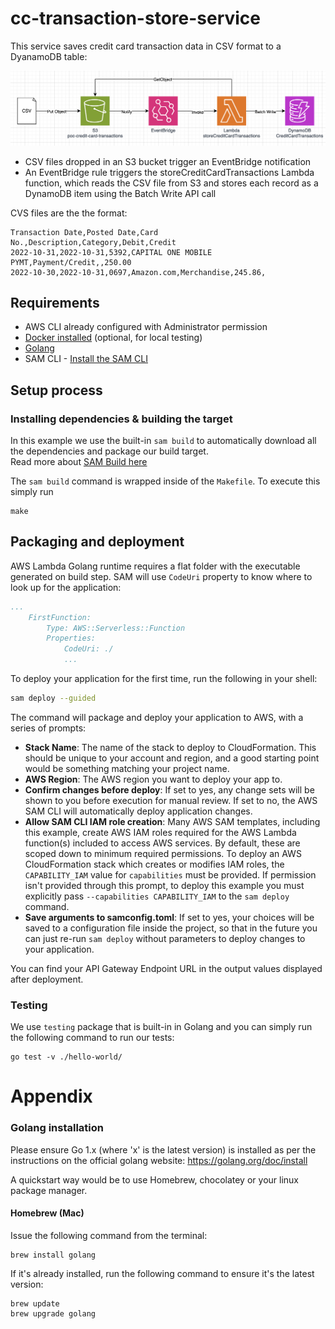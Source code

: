 # cc-transaction-store-service

This service saves credit card transaction data in CSV format to a DyanamoDB table:

![image](docs/transaction-store-service-overview.png)

* CSV files dropped in an S3 bucket trigger an EventBridge notification
* An EventBridge rule triggers the storeCreditCardTransactions Lambda function, which reads the CSV file from S3 and stores each record as a DynamoDB item using the Batch Write API call

CVS files are the the format:
```
Transaction Date,Posted Date,Card No.,Description,Category,Debit,Credit
2022-10-31,2022-10-31,5392,CAPITAL ONE MOBILE PYMT,Payment/Credit,,250.00
2022-10-30,2022-10-31,0697,Amazon.com,Merchandise,245.86,
```

## Requirements

* AWS CLI already configured with Administrator permission
* [Docker installed](https://www.docker.com/community-edition) (optional, for local testing)
* [Golang](https://golang.org)
* SAM CLI - [Install the SAM CLI](https://docs.aws.amazon.com/serverless-application-model/latest/developerguide/serverless-sam-cli-install.html)

## Setup process

### Installing dependencies & building the target 

In this example we use the built-in `sam build` to automatically download all the dependencies and package our build target.   
Read more about [SAM Build here](https://docs.aws.amazon.com/serverless-application-model/latest/developerguide/sam-cli-command-reference-sam-build.html) 

The `sam build` command is wrapped inside of the `Makefile`. To execute this simply run
 
```shell
make
```

## Packaging and deployment

AWS Lambda Golang runtime requires a flat folder with the executable generated on build step. SAM will use `CodeUri` property to know where to look up for the application:

```yaml
...
    FirstFunction:
        Type: AWS::Serverless::Function
        Properties:
            CodeUri: ./
            ...
```

To deploy your application for the first time, run the following in your shell:

```bash
sam deploy --guided
```

The command will package and deploy your application to AWS, with a series of prompts:

* **Stack Name**: The name of the stack to deploy to CloudFormation. This should be unique to your account and region, and a good starting point would be something matching your project name.
* **AWS Region**: The AWS region you want to deploy your app to.
* **Confirm changes before deploy**: If set to yes, any change sets will be shown to you before execution for manual review. If set to no, the AWS SAM CLI will automatically deploy application changes.
* **Allow SAM CLI IAM role creation**: Many AWS SAM templates, including this example, create AWS IAM roles required for the AWS Lambda function(s) included to access AWS services. By default, these are scoped down to minimum required permissions. To deploy an AWS CloudFormation stack which creates or modifies IAM roles, the `CAPABILITY_IAM` value for `capabilities` must be provided. If permission isn't provided through this prompt, to deploy this example you must explicitly pass `--capabilities CAPABILITY_IAM` to the `sam deploy` command.
* **Save arguments to samconfig.toml**: If set to yes, your choices will be saved to a configuration file inside the project, so that in the future you can just re-run `sam deploy` without parameters to deploy changes to your application.

You can find your API Gateway Endpoint URL in the output values displayed after deployment.

### Testing

We use `testing` package that is built-in in Golang and you can simply run the following command to run our tests:

```shell
go test -v ./hello-world/
```
# Appendix

### Golang installation

Please ensure Go 1.x (where 'x' is the latest version) is installed as per the instructions on the official golang website: https://golang.org/doc/install

A quickstart way would be to use Homebrew, chocolatey or your linux package manager.

#### Homebrew (Mac)

Issue the following command from the terminal:

```shell
brew install golang
```

If it's already installed, run the following command to ensure it's the latest version:

```shell
brew update
brew upgrade golang
```
